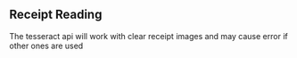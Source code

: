 ## Receipt Reading

The tesseract api will work with clear receipt images and may cause error if other ones are used
